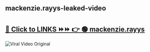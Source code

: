
 ## mackenzie.rayys-leaked-video 

# <h2><a href="https://clipsfans.com/mackenzie.rayys&ref=git">🔗 Click to LINKS ⏩⏩ 👉 🟢 mackenzie.rayys </a></h2>

<a href="https://clipsfans.com/mackenzie.rayys&ref=git" rel="nofollow" data-target="animated-image.originalLink"><img src="https://i.ibb.co.com/xMMVF88/686577567.gif" alt="Viral Video Original" style="max-width: 100%; display: inline-block;" data-target="animated-image.originalImage"></a>
